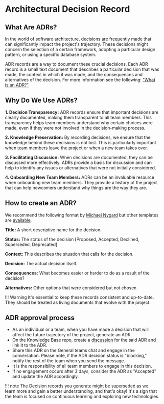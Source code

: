 # Architectural Decision Record

## What Are ADRs?

In the world of software architecture, decisions are frequently made that can significantly impact the project's trajectory. These decisions might concern the selection of a certain framework, adopting a particular design pattern, or using a specific database system.

ADR records are a way to document these crucial decisions. Each ADR record is a small text document that describes a particular decision that was made, the context in which it was made, and the consequences and alternatives of the decision. For more information see the following: ["What is an ADR?"](https://github.com/joelparkerhenderson/architecture-decision-record#what-is-an-architecture-decision-record)

## Why Do We Use ADRs?

**1. Decision Transparency:** ADR records ensure that important decisions are clearly documented, making them transparent to all team members. This transparency helps team members understand why certain choices were made, even if they were not involved in the decision-making process.

**2. Knowledge Preservation:** By recording decisions, we ensure that the knowledge behind these decisions is not lost. This is particularly important when team members leave the project or when a new team takes over.

**3. Facilitating Discussion:** When decisions are documented, they can be discussed more effectively. ADRs provide a basis for discussion and can help to identify any issues or alternatives that were not initially considered.

**4. Onboarding New Team Members:** ADRs can be an invaluable resource when onboarding new team members. They provide a history of the project that can help newcomers understand why things are the way they are.

## How to create an ADR?

We recommend the following format by [Michael Nygard](https://github.com/joelparkerhenderson/architecture-decision-record/blob/main/templates/decision-record-template-by-michael-nygard/index.md) but other templates are [available](https://github.com/joelparkerhenderson/architecture-decision-record#adr-example-templates).

**Title:** A short descriptive name for the decision.

**Status:** The status of the decision [Proposed, Accepted, Declined, Superseded, Deprecated]

**Context:** This describes the situation that calls for the decision.

**Decision:** The actual decision itself.

**Consequences:** What becomes easier or harder to do as a result of the decision?

**Alternatives:** Other options that were considered but not chosen.

!!! Warning
    It's essential to keep these records consistent and up-to-date. They should be treated as living documents that evolve with the project.

## ADR approval process

* As an individual or a team, when you have made a decision that will affect the future trajectory of the project, generate an ADR.
* On the Knowledge Base repo, create a [discussion](https://github.com/amdigital-co-uk/docs-knowledgebase/discussions) for the said ADR and link it to the ADR.
* Share this ADR on the General teams chat and engage in the conversation. Please note, if the ADR decision status is "blocking," notify the rest of the team when you send the message.
* It is the responsibility of all team members to engage in this decision.
* If no engagement occurs after 3 days, consider the ADR as "Accepted" and update the ADR accordingly.

!!! note
    The Decision records you generate might be superseded as we learn more and gain a better understanding, and that's okay! It's a sign that the team is focused on continuous learning and exploring new technologies.